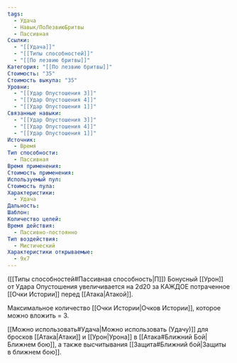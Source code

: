 ```yaml
---
tags:
  - Удача
  - Навык/ПоЛезвиюБритвы
  - Пассивная
Ссылки:
  - "[[Удача]]"
  - "[[Типы способностей]]"
  - "[[По лезвию бритвы]]"
Категория: "[[По лезвию бритвы]]"
Стоимость: "35"
Стоимость выкупа: "35"
Уровни:
  - "[[Удар Опустошения 3]]"
  - "[[Удар Опустошения 4]]"
  - "[[Удар Опустошения 1]]"
Связанные навыки:
  - "[[Удар Опустошения 3]]"
  - "[[Удар Опустошения 4]]"
  - "[[Удар Опустошения 1]]"
Источник:
  - Время
Тип способности:
  - Пассивная
Время применения: 
Стоимость применения: 
Используемый пул: 
Стоимость пула: 
Характеристики:
  - Удача
Дальность: 
Шаблон: 
Количество целей: 
Время действия:
  - Пассивно-постоянно
Тип воздействия:
  - Мистический
Характеристики открываемые:
  - 9x7
---
```

([[Типы способностей#Пассивная способность|П]]) Бонусный [[Урон]] от Удара Опустошения увеличивается на 2d20 за КАЖДОЕ потраченное [[Очки Истории]] перед [[Атака|Атакой]].

Максимальное количество [[Очки Истории|Очков Истории]], которое можно вложить = 3. 

[[Можно использовать#Удача|Можно использовать (Удачу)]] для бросков [[Атака|Атаки]] и [[Урон|Урона]] в [[Атака#Ближний Бой|Ближнем бою]], а также высчитывания [[Защита#Ближний бой|Защиты в ближнем бою]].